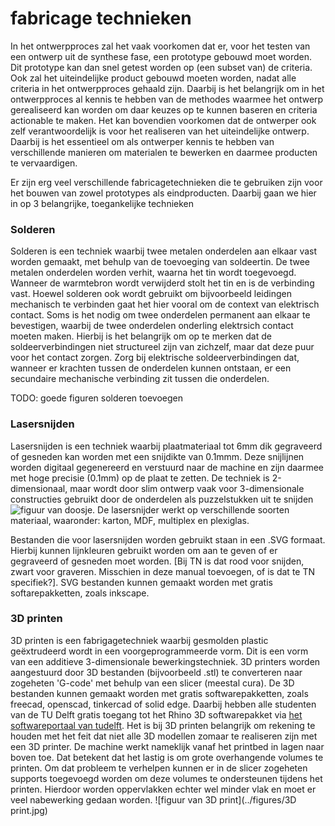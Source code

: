 # fabricage technieken
In het ontwerpproces zal het vaak voorkomen dat er, voor het testen van een ontwerp uit de synthese fase, een prototype gebouwd moet worden. Dit prototype kan dan snel getest worden op (een subset van) de criteria. Ook zal het uiteindelijke product gebouwd moeten worden, nadat alle criteria in het ontwerpproces gehaald zijn. Daarbij is het belangrijk om in het ontwerpproces al kennis te hebben van de methodes waarmee het ontwerp gerealiseerd kan worden om daar keuzes op te kunnen baseren en criteria actionable te maken. Het kan bovendien voorkomen dat de ontwerper ook zelf verantwoordelijk is voor het realiseren van het uiteindelijke ontwerp. Daarbij is het essentieel om als ontwerper kennis te hebben van verschillende manieren om materialen te bewerken en daarmee producten te vervaardigen. 

Er zijn erg veel verschillende fabricagetechnieken die te gebruiken zijn voor het bouwen van zowel prototypes als eindproducten. Daarbij gaan we hier in op 3 belangrijke, toegankelijke technieken

### Solderen
Solderen is een techniek waarbij twee metalen onderdelen aan elkaar vast worden gemaakt, met behulp van de toevoeging van soldeertin. De twee metalen onderdelen worden verhit, waarna het tin wordt toegevoegd. Wanneer de warmtebron wordt verwijderd stolt het tin en is de verbinding vast. 
Hoewel solderen ook wordt gebruikt om bijvoorbeeld leidingen mechanisch te verbinden gaat het hier vooral om de context van elektrisch contact. Soms is het nodig om twee onderdelen permanent aan elkaar te bevestigen, waarbij de twee onderdelen onderling elektrsich contact moeten maken. Hierbij is het belangrijk om op te merken dat de soldeerverbindingen niet structureel zijn van zichzelf, maar dat deze puur voor het contact zorgen. Zorg bij elektrische soldeerverbindingen dat, wanneer er krachten tussen de onderdelen kunnen ontstaan, er een secundaire mechanische verbinding zit tussen die onderdelen.

TODO: goede figuren solderen toevoegen

### Lasersnijden
Lasersnijden is een techniek waarbij plaatmateriaal tot 6mm dik gegraveerd of gesneden kan worden met een snijdikte van 0.1mmm. Deze snijlijnen worden digitaal gegenereerd en verstuurd naar de machine en zijn daarmee met hoge precisie (0.1mm) op de plaat te zetten. De techniek is 2-dimensionaal, maar wordt door slim ontwerp vaak voor 3-dimensionale constructies gebruikt door de onderdelen als puzzelstukken uit te snijden ![figuur van doosje](../figures/laserdoos.jpg). 
De lasersnijder werkt op verschillende soorten materiaal, waaronder: karton, MDF, multiplex en plexiglas. 

Bestanden die voor lasersnijden worden gebruikt staan in een .SVG formaat. Hierbij kunnen lijnkleuren gebruikt worden om aan te geven of er gegraveerd of gesneden moet worden. [Bij TN is dat rood voor snijden, zwart voor graveren. Misschien in deze manual toevoegen, of is dat te TN specifiek?]. SVG bestanden kunnen gemaakt worden met gratis softarepakketten, zoals inkscape.

### 3D printen
3D printen is een fabrigagetechniek waarbij gesmolden plastic geëxtrudeerd wordt in een voorgeprogrammeerde vorm. Dit is een vorm van een additieve 3-dimensionale bewerkingstechniek. 3D printers worden aangestuurd door 3D bestanden (bijvoorbeeld .stl) te converteren naar zogeheten 'G-code' met behulp van een slicer (meestal cura). De 3D bestanden kunnen gemaakt worden met gratis softwarepakketten, zoals freecad, openscad, tinkercad of solid edge. Daarbij hebben alle studenten van de TU Delft gratis toegang tot het Rhino 3D softwarepakket via [het softwareportaal van tudelft](https://software.tudelft.nl). 
Het is bij 3D printen belangrijk om rekening te houden met het feit dat niet alle 3D modellen zomaar te realiseren zijn met een 3D printer. De machine werkt nameklijk vanaf het printbed in lagen naar boven toe. Dat betekent dat het lastig is om grote overhangende volumes te printen. Om dat probleem te verhelpen kunnen er in de slicer zogeheten supports toegevoegd worden om deze volumes te ondersteunen tijdens het printen. Hierdoor worden oppervlakken echter wel minder vlak en moet er veel nabewerking gedaan worden. ![figuur van 3D print](../figures/3D print.jpg)
